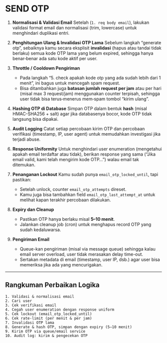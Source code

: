 # SEND OTP

1. **Normalisasi & Validasi Email**
   Setelah (`1. req body email`), lakukan validasi format email dan normalisasi (trim, lowercase) untuk menghindari duplikasi entri.

2. **Penghitungan Ulang & Invalidasi OTP Lama**
   Sebelum langkah “generate otp”, sebaiknya kamu secara eksplisit **invalidasi** (hapus atau tandai tidak berlaku) semua kode OTP lama yang belum expired, sehingga hanya benar‑benar ada satu kode aktif per user.

3. **Throttle / Cooldown Pengiriman**

   * Pada langkah “5. check apakah kode otp yang ada sudah lebih dari 1 menit”, ini bagus untuk mencegah spam request.
   * Bisa ditambahkan juga **batasan jumlah request per jam** atau per hari (misal max 3 request/jam) menggunakan counter terpisah, sehingga user tidak bisa terus‑menerus mem‐spam tombol “kirim ulang”.

4. **Hashing OTP di Database**
   Simpan OTP dalam bentuk **hash** (misal HMAC-SHA256 + salt) agar jika databasenya bocor, kode OTP tidak langsung bisa dipakai.

5. **Audit Logging**
   Catat setiap percobaan kirim OTP dan percobaan verifikasi (timestamp, IP, user agent) untuk memudahkan investigasi jika terjadi abuse.

6. **Response Uniformity**
   Untuk menghindari user enumeration (mengetahui apakah email terdaftar atau tidak), berikan response yang sama (“Jika email valid, kami telah mengirim kode OTP…”) walau email tak ditemukan.

7. **Penanganan Lockout**
   Kamu sudah punya `email_otp_locked_until`, tapi pastikan:

   * Setelah unlock, counter `email_otp_attempts` direset.
   * Kamu juga bisa tambahkan field `email_otp_last_attempt_at` untuk melihat kapan terakhir percobaan dilakukan.

8. **Expiry dan Cleanup**

   * Pastikan OTP hanya berlaku misal **5–10 menit**.
   * Jalankan cleanup job (cron) untuk menghapus record OTP yang sudah kedaluwarsa.

9. **Pengiriman Email**

   * Queue-kan pengiriman (misal via message queue) sehingga kalau email server overload, user tidak merasakan delay time-out.
   * Sertakan metadata di email (timestamp, user IP, dsb.) agar user bisa memeriksa jika ada yang mencurigakan.

---

## Rangkuman Perbaikan Logika

```text
1. Validasi & normalisasi email
2. Cari user
3. Cek verifikasi email
4. Cegah user enumeration dengan response uniform
5. Cek lockout (email_otp_locked_until)
6. Cek rate‐limit (per menit & per jam)
7. Invalidasi OTP lama
8. Generate & hash OTP, simpan dengan expiry (5–10 menit)
9. Kirim OTP via queue/email service
10. Audit log: kirim & pengecekan OTP
```


